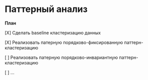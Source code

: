 # Паттерный анализ

**План**

[X] Сделать baseline кластеризацию данных

[X] Реализовать патерную порядково-фиксированную паттерн-кластеризацию

[ ] Реализовать патерную порядково-инвариантную паттерн-кластеризацию 

[ ] ...
